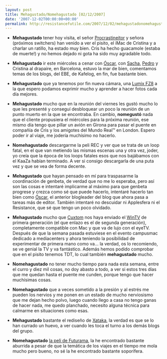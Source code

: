 ```yaml
---
layout: post
title: Mehagustado/Nomehagustado [02/12/2007]
date: '2007-12-02T00:00:00+00:00'
permalink: http://resistancefutile.com/2007/12/02/mehagustadonomehagustado-02122007/
---
```

- <strong>Mehagustado</strong> tener hoy visita, el señor <a href="http://procrastineitor.blogspot.com/">Procrastineitor</a> y señora (próximos switchers) han venido a ver el pisito, el iMac de Cristina y a charlar un ratillo, ha estado muy bien. Cris ha hecho guacamole (estaba de muerte!) y no hemos dejado ni gota ha sido muy agradable todo. 

- <strong>Mehagustado</strong> ir este miércoles a cenar con <a href="http://www.sferazero.com/">Óscar</a>, con <a href="http://www.sachafuentes.com/">Sacha</a>, <a href="http://cuatrodoce.com/">Pedro</a> y Cristina al drapaire, en Barcelona, estuvo la mar de bien, comentamos temas de los blogs, del EBE, de Kafelog, en fin, fue bastante bien.

- <strong>Mehagustado</strong> que ya tenemos por fin nueva cámara, una <a href="http://www.quesabesde.com/camaras-digitales/camaras/panasonic-lumix-dmc-fz8,2859.html">Lumix FZ8</a> a la que espero podamos exprimir mucho y aprender a hacer fotos cada día mejores.

- <strong>Mehagustado</strong> mucho que en la reunión del viernes les gustó mucho lo que les presenté y conseguí desbloquear un poco la reunión de un punto muerto en la que se encontraba. En cambio, <strong>nomegustó</strong> nada que el cliente propusiera el miércoles para la próxima reunión, ese mismo día tengo que pillar un avión en Girona para pasar el puente en compañía de Cris y los amigotes del Mundo Real&trade; en London. Espero poder ir al viaje, me jodería muchísimo no hacerlo.

- <strong>Nomehagustado</strong> descargarme la peli REC y ver que se trata de un loop fatal, en el que van metiendo las mismas escenas una y otra vez, joder, yo creía que la época de los loops fatales esos que nos bajábamos con el KaaZa habían terminado. A ver si consigo descargarla de una puta vez y que se vea de forma decente.

- <strong>Mehagustado</strong> que hayan pensado en mí para traspasarme la coordinación de genbeta, de verdad que no me lo esperaba, pero así son las cosas e intentaré implicarme al máximo para que genbeta progrese y crezca como sé que puede hacerlo, intentaré hacerlo tan bien como <a href="http://www.sferazero.com/">Óscar</a>, el anterior blogleader del blog que ahora pasa a tareas más de editor. También intentaré no descuidar ni Applesfera ni el Resistance, que sé que tengo un poco olvidado.

- <strong>Mehagustado</strong> mucho que <a href="http://cuxtom.com/">Cuxtom</a> nos haya enviado el <a href="http://www.hauppauge.com/pages/products/data_hvr950.html">WinTV</a> de primera generación (el que enlazo es el de segunda generación), completamente compatible con Mac y que va de lujo con el eyeTV. Después de que la semana pasada estuviese en el evento campusmac dedicado a mediacenters y ahora teniendo la posibilidad de experimentar de primera mano como va... la verdad, os lo recomiendo, se ve genial la TV y va fantástico. Además hemos podido comprobar que en el pisito tenemos TDT, lo cual también <strong>mehagustado</strong> mucho.

- <strong>Nomehagustado</strong> no tener mucho tiempo para nada esta semana, entre el curro y diez mil cosas, no doy abasto a todo, a ver si estos tres días que me quedan hasta el puente me cunden, porque tengo que hacer muchísimas cosas. 

- <strong>Nomehagustado</strong> que a veces sometido a la presión y al estrés me pueden los nervios y me ponen en un estado de mucho nerviosismo que me dejan hecho polvo, luego cuando llego a casa no tengo ganas de hacer nada, me quedo planchado, necesito alguna técnica para calmarme en situaciones como esas. 

- <strong>Mehagustado</strong> bastante el rediseño de <a href="http://xataka.com">Xataka</a>, la verdad es que se lo han currado un huevo, a ver cuando les toca el turno a los demás blogs del grupo.

- <strong>Nomehagustado</strong> <a href="http://www.microsiervos.com/archivo/peliculas-tv/bender-big-score-futurama.html">la peli de Futurama</a>, la he encontrado bastante aburrida a pesar de que la temática de los viajes en el tiempo me mola mucho pero bueno, no sé la he encontrado bastante soporífera.
